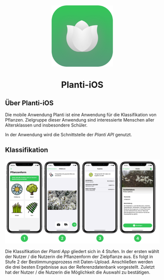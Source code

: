 <p align="center"><img src="./docs/images/icon.png" alt="Mark Text" width="200" height="200"></p>

<h1 align="center">Planti-iOS</h1>

## Über Planti-iOS
Die mobile Anwendung Planti ist eine Anwendung für die Klassifikation von Pflanzen. Zielgruppe dieser Anwendung sind interessierte Menschen aller Altersklassen und insbesondere Schüler.

In der Anwendung wird die Schnittstelle der *Planti API* genutzt.

## Klassifikation

![classification](./docs/images/classification.png)

Die Klassifikation der *Planti App* gliedert sich in 4 Stufen. In der ersten wählt der Nutzer / die Nutzerin die Pflanzenform der Zielpflanze aus. Es folgt in Stufe 2 der Bestimmungsprozess mit Daten-Upload. Anschließen werden die drei besten Ergebnisse aus der Referenzdatenbank vorgestellt. Zuletzt hat der Nutzer / die Nutzerin die Möglichkeit die Auswahl zu bestätigen. 
